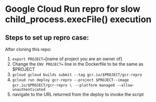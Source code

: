 # Google Cloud Run repro for slow child_process.execFile() execution

## Steps to set up repro case:

After cloning this repo:

1.  ```export PROJECT=```[name of project you are an owner of]
2.  Change the ```ENV PROJECT=``` line in the Dockerfile to be the same as $PROJECT
2.  ```gcloud gcloud builds submit --tag gcr.io/$PROJECT/gcr-repro```
3.  ```gcloud run deploy gcr-repro --project $PROJECT--image gcr.io/$PROJECT/gcr-repro \```
    ```  --platform managed --allow-unauthenticated ```
4.  navigate to the URL returned from the deploy to invoke the script

